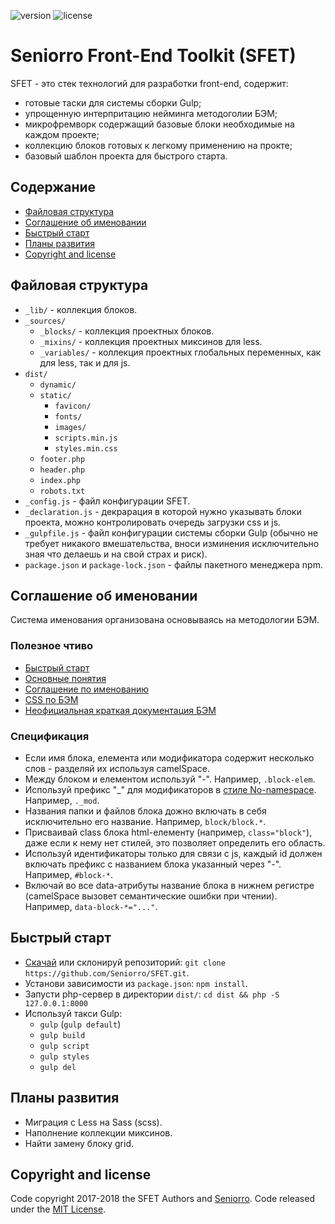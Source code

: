 ![version](https://img.shields.io/badge/dynamic/json.svg?label=version&url=https%3A%2F%2Fraw.githubusercontent.com%2Fseniorro%2Fsfet%2Fmaster%2Fpackage.json&query=version&colorB=green)
![license](https://img.shields.io/badge/dynamic/json.svg?label=license&url=https%3A%2F%2Fraw.githubusercontent.com%2Fseniorro%2Fsfet%2Fmaster%2Fpackage.json&query=license&colorB=blue)

# Seniorro Front-End Toolkit (SFET)
SFET - это стек технологий для разработки front-end, содержит:
- готовые таски для системы сборки Gulp;
- упрощенную интерпритацию нейминга методоголии БЭМ;
- микрофремворк содержащий базовые блоки необходимые на каждом проекте;
- коллекцию блоков готовых к легкому применению на прокте;
- базовый шаблон проекта для быстрого старта.

## Содержание
- [Файловая структура](#Файловая-структура)
- [Соглашение об именовании](#Соглашение-об-именовании)
- [Быстрый старт](#Быстрый-старт)
- [Планы развития](#Планы-развития)
- [Copyright and license](#Copyright-and-license)

## Файловая структура
- `_lib/` - коллекция блоков.
- `_sources/`
    - `_blocks/` - коллекция проектных блоков.
    - `_mixins/` - коллекция проектных миксинов для less.
    - `_variables/` - коллекция проектных глобальных переменных, как для less, так и для js.
- `dist/`
    - `dynamic/`
    - `static/`
        - `favicon/`
        - `fonts/`
        - `images/`
        - `scripts.min.js`
        - `styles.min.css`
    - `footer.php`
    - `header.php`
    - `index.php`
    - `robots.txt`
- `_config.js` - файл конфигурации SFET.
- `_declaration.js`  - декрарация в которой нужно указывать блоки проекта, можно контролировать очередь загрузки css и js.
- `_gulpfile.js`  - файл конфигурации системы сборки Gulp (обычно не требует никакого вмешательства, вноси изминения исключительно зная что делаешь и на свой страх и риск).
- `package.json` и `package-lock.json` - файлы пакетного менеджера npm.

## Соглашение об именовании
Система именования организована основываясь на методологии БЭМ.

### Полезное чтиво
- [Быстрый старт](https://ru.bem.info/methodology/quick-start/)
- [Основные понятия](https://ru.bem.info/methodology/key-concepts/)
- [Соглашение по именованию](https://ru.bem.info/methodology/naming-convention/)
- [CSS по БЭМ](https://ru.bem.info/methodology/css/)
- [Неофициальная краткая документация БЭМ](http://nicothin.github.io/idiomatic-pre-CSS/)

### Спецификация
- Если имя блока, елемента или модификатора содержит несколько слов - разделяй их используя camelSpace.
- Между блоком и елементом используй "-". Например, `.block-elem`.
- Используй префикс "_" для модификаторов в [стиле No-namespace](https://ru.bem.info/methodology/naming-convention/#%D0%A1%D1%82%D0%B8%D0%BB%D1%8C-no-namespace). Например, `._mod`.
- Названия папки и файлов блока дожно включать в себя исключительно его название. Например, `block/block.*`.
- Присваивай class блока html-елементу (например, `class="block"`), даже если к нему нет стилей, это позволяет определить его область.
- Используй идентификаторы только для связи с js, каждый id должен включать префикс с названием блока указанный через "-". Например, `#block-*`.
- Включай во все data-атрибуты название блока в нижнем регистре (camelSpace вызовет семантические ошибки при чтении). Например, `data-block-*="..."`.

## Быстрый старт
- [Скачай](https://github.com/Seniorro/SFET/archive/master.zip) или склонируй репозиторий: `git clone https://github.com/Seniorro/SFET.git`.
- Установи зависимости из `package.json`: `npm install`.
- Запусти php-сервер в директории `dist/`: `cd dist && php -S 127.0.0.1:8000`
- Используй такси Gulp:
    - `gulp` (`gulp default`)
    - `gulp build`
    - `gulp script`
    - `gulp styles`
    - `gulp del`

## Планы развития
- Миграция с Less на Sass (scss).
- Наполнение коллекции миксинов.
- Найти замену блоку grid.

## Copyright and license
Code copyright 2017-2018 the SFET Authors and [Seniorro](https://seniorro.com). Code released under the [MIT License](https://github.com/Seniorro/SFET/blob/master/LICENSE).